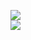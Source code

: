 [![](https://img.shields.io/badge/Made%20With-Github%20Spray-lightgrey.svg?style=for-the-badge&logo=github)](https://github.com/Annihil/github-spray#16397)  
[![](https://i.imgur.com/2DrTn0Z.gif)](https://github.com/Annihil/github-spray)